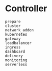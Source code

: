 # Controller

```{toctree}
prepare
cluster
network_addon
kubernetes
gateway
loadbalancer
ingress
dashboard
delivery
monitoring
serverless
```
